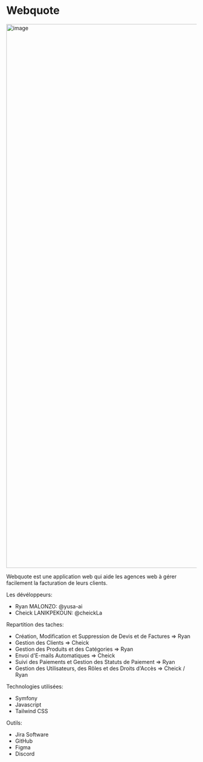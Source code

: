 # Webquote
<img width="1439" alt="image" src="https://github.com/webquote-app/webquote/assets/92098641/d3eeb6e3-b1be-4ed4-a9e1-51414448acea">

Webquote est une application web qui aide les agences web à gérer facilement la facturation de leurs clients.

Les dévéloppeurs: 

  - Ryan MALONZO: @yusa-ai
  - Cheick LANIKPEKOUN: @cheickLa

Repartition des taches:
  - Création, Modification et Suppression de Devis et de Factures => Ryan  
  - Gestion des Clients                                           => Cheick
  - Gestion des Produits et des Catégories                        => Ryan
  - Envoi d'E-mails Automatiques                                  => Cheick
  - Suivi des Paiements et Gestion des Statuts de Paiement        => Ryan
  - Gestion des Utilisateurs, des Rôles et des Droits d'Accès     => Cheick / Ryan 

Technologies utilisées:
  - Symfony
  - Javascript
  - Tailwind CSS 

Outils:
  - Jira Software
  - GitHub
  - Figma
  - Discord
